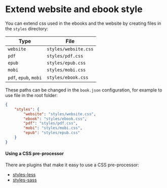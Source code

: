 # Extend website and ebook style

You can extend css used in the ebooks and the website by creating files in the `styles` directory:

| Type | File |
| ---- | ---- |
| `website` | `styles/website.css` |
| `pdf` | `styles/pdf.css` |
| `epub` | `styles/epub.css` |
| `mobi` | `styles/mobi.css` |
| `pdf`, `epub`, `mobi` | `styles/ebook.css` |


These paths can be changed in the `book.json` configuration, for example to use file in the root folder:

```json
{
    "styles": {
        "website": "styles/website.css",
        "ebook": "styles/ebook.css",
        "pdf": "styles/pdf.css",
        "mobi": "styles/mobi.css",
        "epub": "styles/epub.css"
    }
}
```

#### Using a CSS pre-processor

There are plugins that make it easy to use a CSS pre-processor:

- [styles-less](https://plugins.gitbook.com/plugin/styles-less)
- [styles-sass](https://plugins.gitbook.com/plugin/styles-sass)

